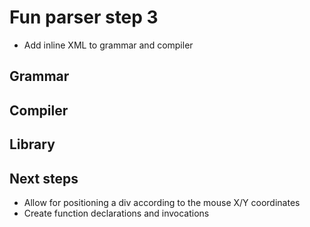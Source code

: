 Fun parser step 3
=================
* Add inline XML to grammar and compiler

Grammar
-------
    
Compiler
--------

Library
-------

Next steps
----------
 * Allow for positioning a div according to the mouse X/Y coordinates
 * Create function declarations and invocations
